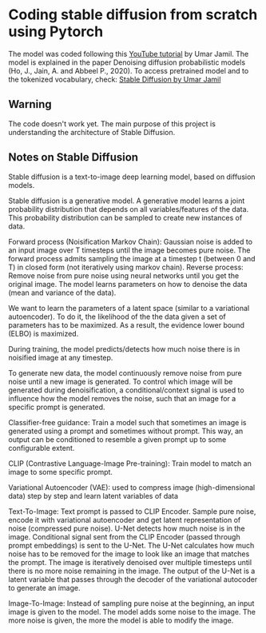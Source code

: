 # Coding stable diffusion from scratch using Pytorch

The model was coded following this [YouTube tutorial](https://www.youtube.com/watch?v=ZBKpAp_6TGI) by Umar Jamil.
The model is explained in the paper Denoising diffusion probabilistic models (Ho, J., Jain, A. and Abbeel P., 2020).
To access pretrained model and to the tokenized vocabulary, check: [Stable Diffusion by Umar Jamil](https://github.com/hkproj/pytorch-stable-diffusion/tree/main?tab=readme-ov-file)

## Warning
The code doesn't work yet. The main purpose of this project is understanding the architecture of Stable Diffusion.

## Notes on Stable Diffusion

Stable diffusion is a text-to-image deep learning model, based on diffusion models.

Stable diffusion is a generative model. A generative model learns a joint probability distribution that depends on all variables/features of the data. This probability distribution can be sampled to create new instances of data.

Forward process (Noisification Markov Chain): Gaussian noise is added to an input image over T timesteps until the image becomes pure noise. The forward process admits sampling the image at a timestep t (between 0 and T) in closed form (not iteratively using markov chain).
Reverse process: Remove noise from pure noise using neural networks until you get the original image. The model learns parameters on how to denoise the data (mean and variance of the data).

We want to learn the parameters of a latent space (similar to a variational autoencoder). To do it, the likelihood of the the data given a set of parameters has to be maximized. As a result, the evidence lower bound (ELBO) is maximized.

During training, the model predicts/detects how much noise there is in noisified image at any timestep.

To generate new data, the model continuously remove noise from pure noise until a new image is generated. To control which image will be generated during denoisification, a conditional/context signal is used to influence how the model removes the noise, such that an image for a specific prompt is generated.

Classifier-free guidance: Train a model such that sometimes an image is generated using a prompt and sometimes without prompt. This way, an output can be conditioned to resemble a given prompt up to some configurable extent.

CLIP (Contrastive Language-Image Pre-training): Train model to match an image to some specific prompt.

Variational Autoencoder (VAE): used to compress image (high-dimensional data) step by step and learn latent variables of data

Text-To-Image: Text prompt is passed to CLIP Encoder. Sample pure noise, encode it with variational autoencoder and get latent representation of noise (compressed pure noise). U-Net detects how much noise is in the image. Conditional signal sent from the CLIP Encoder (passed through prompt embeddings) is sent to the U-Net. The U-Net calculates how much noise has to be removed for the image to look like an image that matches the prompt. The image is iteratively denoised over multiple timesteps until there is no more noise remaining in the image. The output of the U-Net is a latent variable that passes through the decoder of the variational autocoder to generate an image.

Image-To-Image: Instead of sampling pure noise at the beginning, an input image is given to the model. The model adds some noise to the image. The more noise is given, the more the model is able to modify the image.